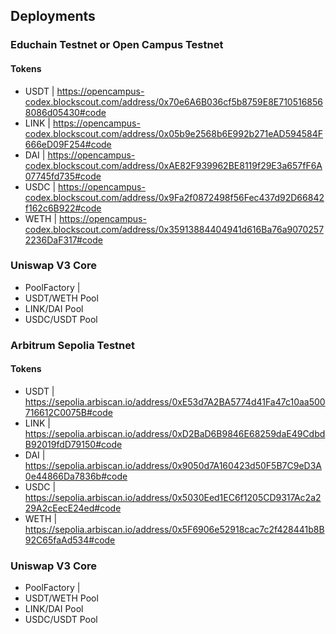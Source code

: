 ## Deployments

### Educhain Testnet or Open Campus Testnet

#### Tokens

- USDT | https://opencampus-codex.blockscout.com/address/0x70e6A6B036cf5b8759E8E7105168568086d05430#code
- LINK | https://opencampus-codex.blockscout.com/address/0x05b9e2568b6E992b271eAD594584F666eD09F254#code
- DAI | https://opencampus-codex.blockscout.com/address/0xAE82F939962BE8119f29E3a657fF6A07745fd735#code
- USDC | https://opencampus-codex.blockscout.com/address/0x9Fa2f0872498f56Fec437d92D66842f162c6B922#code
- WETH | https://opencampus-codex.blockscout.com/address/0x35913884404941d616Ba76a90702572236DaF317#code

### Uniswap V3 Core

- PoolFactory |
- USDT/WETH Pool
- LINK/DAI Pool
- USDC/USDT Pool

### Arbitrum Sepolia Testnet

#### Tokens

- USDT | https://sepolia.arbiscan.io/address/0xE53d7A2BA5774d41Fa47c10aa500716612C0075B#code
- LINK | https://sepolia.arbiscan.io/address/0xD2BaD6B9846E68259daE49CdbdB92019fdD79150#code
- DAI | https://sepolia.arbiscan.io/address/0x9050d7A160423d50F5B7C9eD3A0e44866Da7836b#code
- USDC | https://sepolia.arbiscan.io/address/0x5030Eed1EC6f1205CD9317Ac2a229A2cEecE24ed#code
- WETH | https://sepolia.arbiscan.io/address/0x5F6906e52918cac7c2f428441b8B92C65faAd534#code

### Uniswap V3 Core

- PoolFactory |
- USDT/WETH Pool
- LINK/DAI Pool
- USDC/USDT Pool
